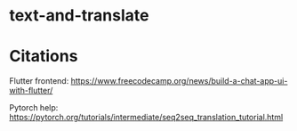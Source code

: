 # text-and-translate

# Citations
Flutter frontend: https://www.freecodecamp.org/news/build-a-chat-app-ui-with-flutter/

Pytorch help: https://pytorch.org/tutorials/intermediate/seq2seq_translation_tutorial.html
